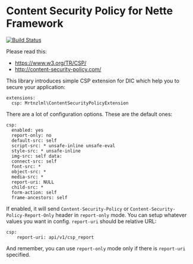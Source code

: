# Content Security Policy for Nette Framework

[![Build Status](https://travis-ci.org/mrtnzlml/csp.svg?branch=master)](https://travis-ci.org/mrtnzlml/csp)

Please read this:
- https://www.w3.org/TR/CSP/
- http://content-security-policy.com/

This library introduces simple CSP extension for DIC which help you to secure your application:

```
extensions:
  csp: Mrtnzlml\ContentSecurityPolicyExtension
```

There are a lot of configuration options. These are the default ones:

```
csp:
  enabled: yes
  report-only: no
  default-src: self
  script-src: * unsafe-inline unsafe-eval
  style-src: * unsafe-inline
  img-src: self data:
  connect-src: self
  font-src: *
  object-src: *
  media-src: *
  report-uri: NULL
  child-src: *
  form-action: self
  frame-ancestors: self
```

If enabled, it will send `Content-Security-Policy` or `Content-Security-Policy-Report-Only` header in `report-only` mode. You can setup whatever values you want in config. `report-uri` should be relative URL:

```
csp:
	report-uri: api/v1/csp_report
```

And remember, you can use `report-only` mode only if there is `report-uri` specified.
